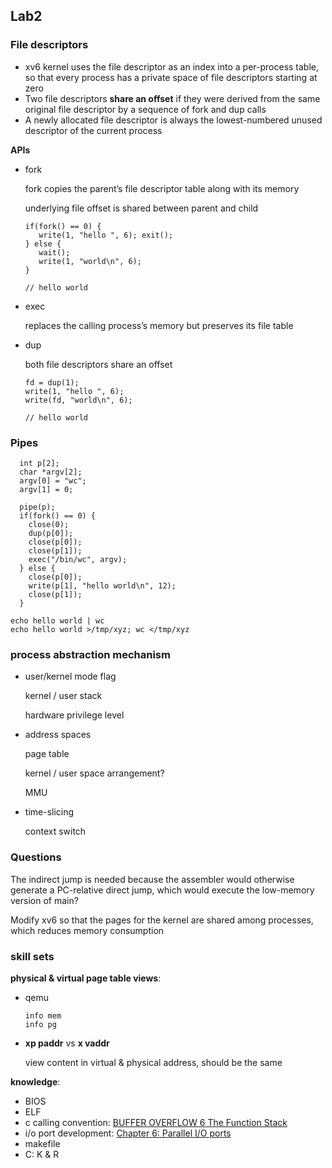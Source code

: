 

## Lab2

### **File descriptors**

- xv6 kernel uses the file descriptor as an index into a per-process table, so that every process has a private space of file descriptors starting at zero
- Two file descriptors **share an offset** if they were derived from the same original file descriptor by a sequence of fork and dup calls
- A newly allocated file descriptor is always the lowest-numbered unused descriptor of the current process

**APIs**

- fork

  fork copies the parent’s file descriptor table along with its memory

  underlying file offset is shared between parent and child

  ```
  if(fork() == 0) { 
     write(1, "hello ", 6); exit();
  } else {
     wait();
     write(1, "world\n", 6);
  }
  
  // hello world
  ```

- exec

  replaces the calling process’s memory but preserves its file table

- dup

  both file descriptors share an offset

  ```
  fd = dup(1);
  write(1, "hello ", 6); 
  write(fd, "world\n", 6);
  
  // hello world
  ```



### **Pipes**

```
  int p[2];
  char *argv[2];
  argv[0] = "wc"; 
  argv[1] = 0;

  pipe(p); 
  if(fork() == 0) {
    close(0);
    dup(p[0]);
    close(p[0]);
    close(p[1]);
    exec("/bin/wc", argv);
  } else {
    close(p[0]);
    write(p[1], "hello world\n", 12);
    close(p[1]);
  }
```

```
echo hello world | wc
echo hello world >/tmp/xyz; wc </tmp/xyz
```



### process abstraction mechanism

- user/kernel mode flag

  kernel / user stack

  hardware privilege level

- address spaces

  page table

  kernel / user space arrangement?

  MMU

- time-slicing

  context switch





### Questions

The indirect jump is needed because the assembler would otherwise generate a PC-relative direct jump, which would execute the low-memory version of main?



Modify xv6 so that the pages for the kernel are shared among processes, which reduces memory consumption





### skill sets

**physical & virtual page table views**:

- qemu

  ```
  info mem
  info pg
  ```

- **xp paddr** vs **x vaddr**

  view content in virtual & physical address, should be the same 

**knowledge**:

- BIOS
- ELF
- c calling convention: [BUFFER OVERFLOW 6 The Function Stack](https://www.tenouk.com/Bufferoverflowc/Bufferoverflow2a.html)
- i/o port development: [Chapter 6: Parallel I/O ports](https://users.ece.utexas.edu/~valvano/Volume1/E-Book/C6_MicrocontrollerPorts.htm)
- makefile
- C: K & R

